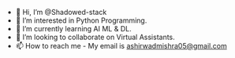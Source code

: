 - 👋 Hi, I’m @Shadowed-stack
- 👀 I’m interested in Python Programming.
- 🌱 I’m currently learning AI ML & DL.
- 💞️ I’m looking to collaborate on Virtual Assistants.
- 📫 How to reach me - My email is ashirwadmishra05@gmail.com

<!---
Shadowed-stack/Shadowed-stack is a ✨ special ✨ repository because its `README.md` (this file) appears on your GitHub profile.
You can click the Preview link to take a look at your changes.
--->
